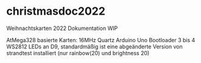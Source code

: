 # christmasdoc2022

Weihnachtskarten 2022 Dokumentation WIP

AtMega328 basierte Karten:
16MHz Quartz
Arduino Uno Bootloader
3 bis 4 WS2812 LEDs an D9, standardmäßig ist eine abgeänderte Version von strandtest installiert (nur rainbow(20) und brightness 20)
